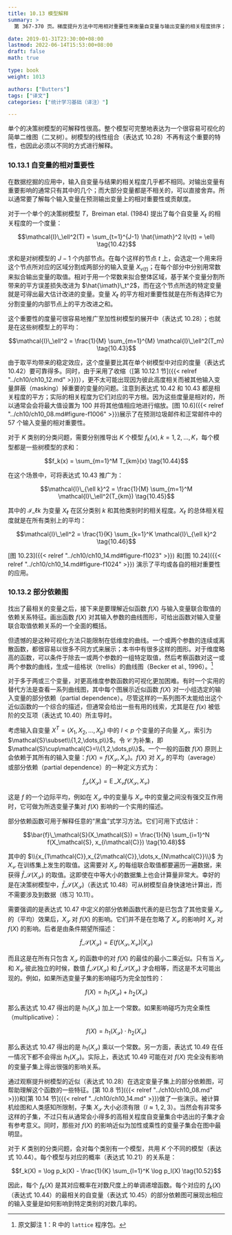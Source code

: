 ```yaml
---
title: 10.13 模型解释
summary: >
  第 367-370 页。梯度提升方法中可用相对重要性来衡量自变量与输出变量的相关程度排序；可用部分依赖图来直观地展示自变量子集对近似函数的影响。

date: 2019-01-31T23:30:00+08:00
lastmod: 2022-06-14T15:53:00+08:00
draft: false
math: true

type: book
weight: 1013

authors: ["Butters"]
tags: ["译文"]
categories: ["统计学习基础（译注）"]

---
```


单个的决策树模型的可解释性很高。整个模型可完整地表达为一个很容易可视化的简单二维图（二叉树）。树模型的线性组合（表达式 10.28）不再有这个重要的特性，也因此必须以不同的方式进行解释。

### 10.13.1 自变量的相对重要性

在数据挖掘的应用中，输入自变量与结果的相关程度几乎都不相同。对输出变量有重要影响的通常只有其中的几个；而大部分变量都是不相关的，可以直接舍弃。所以通常要了解每个输入变量在预测输出变量上的相对重要性或贡献度。

对于一个单个的决策树模型 $T$，Breiman etal. (1984) 提出了每个自变量 $X_\ell$ 的相关程度的一个度量：

$$\mathcal{I}\_\ell^2(T) = \sum_{t=1}^{J-1}
\hat{\imath}^2 I(v(t) = \ell) \tag{10.42}$$

求和是对树模型的 $J-1$ 个内部节点。在每个这样的节点 $t$ 上，会选定一个用来将这个节点所对应的区域分割成两部分的输入变量 $X_{v(t)}$；在每个部分中分别用常数来拟合输出变量的取值。相对于用一个常数来拟合整体区域，基于某个变量分割所带来的平方误差损失改进为 $\hat{\imath}\_t^2$，而在这个节点所选的特定变量就是可得出最大估计改进的变量。变量 $X_\ell$ 的平方相对重要性就是在所有选择它为分割变量的内部节点上的平方改进之和。

这个重要性的度量可很容易地推广至加性树模型的展开中（表达式 10.28）；也就是在这些树模型上的平均：

$$\mathcal{I}\_\ell^2 = \frac{1}{M} \sum_{m=1}^{M}
\mathcal{I}\_\ell^2(T_m) \tag{10.43}$$

由于取平均带来的稳定效应，这个度量要比其在单个树模型中对应的度量（表达式 10.42）要可靠得多。同时，由于采用了收缩（[第 10.12.1 节]({{< relref "../ch10/ch10_12.md" >}})），更不太可能出现因为彼此高度相关而被其他输入变量屏蔽（masking）掉重要的变量的问题。注意到表达式 10.42 和 10.43 都是相关程度的平方；实际的相关程度为它们对应的平方根。因为这些度量是相对的，所以通常会会将最大值设置为 100 并将其他值相应地进行缩放。[图 10.6]({{< relref "../ch10/ch10_08.md#figure-f1006" >}})展示了在预测垃圾邮件和正常邮件中的 57 个输入变量的相对重要性。

对于 $K$ 类别的分类问题，需要分别推导出 $K$ 个模型 $f_k(x),k=1,2,\dots,K$，每个模型都是一些树模型的求和：

$$f_k(x) = \sum_{m=1}^M T_{km}(x) \tag{10.44}$$

在这个场景中，可将表达式 10.43 推广为：

$$\mathcal{I}\_{\ell k}^2 = \frac{1}{M} \sum_{m=1}^M
\mathcal{I}\_\ell^2(T_{km}) \tag{10.45}$$

其中的 $\mathcal{I}\_{\ell k}$ 为变量 $X_\ell$ 在区分类别 $k$ 和其他类别时的相关程度。$X_\ell$ 的总体相关程度就是在所有类别上的平均：

$$\mathcal{I}\_\ell^2 =  \frac{1}{K} \sum_{k=1}^K
\mathcal{I}\_{\ell k}^2 \tag{10.46}$$

[图 10.23]({{< relref "../ch10/ch10_14.md#figure-f1023" >}}) 和[图 10.24]({{< relref "../ch10/ch10_14.md#figure-f1024" >}}) 演示了平均或各自的相对重要性的应用。

### 10.13.2 部分依赖图

找出了最相关的变量之后，接下来是要理解近似函数 $f(X)$ 与输入变量联合取值的依赖关系特征。画出函数 $f(X)$ 对其输入参数的曲线图形，可给出函数对输入变量联合取值依赖关系的一个全面的概括。

但遗憾的是这种可视化方法只能限制在低维度的曲线。一个或两个参数的连续或离散函数，都很容易以很多不同方式来展示；本书中有很多这样的图形。对于维度略高的函数，可以条件于除去一或两个参数的一组特定取值，然后考察函数对这一或两个参数的曲线，生成一组格状（trellis）的曲线图（Becker et al., 1996）。[^1]

对于多于两或三个变量，对更高维度参数函数的可视化更加困难。有时一个实用的替代方法是查看一系列曲线图，其中每个图展示近似函数 $f(X)$ 对一小组选定的输入变量的部分依赖（partial dependence）。尽管这样的一系列图不太能给出这个近似函数的一个综合的描述，但通常会给出一些有用的线索，尤其是在 $f(x)$ 被低阶的交互项（表达式 10.40）所主导时。

考虑输入自变量 $X^T=(X_1,X_2,\dots,X_p)$ 中的 $l<p$ 个变量的子向量 $X_\mathcal{S}$，索引为 $\mathcal{S}\subset\\{1,2,\dots,p\\}$。令 $\mathcal{C}$ 为补集，即 $\mathcal{S}\cup\mathcal{C}=\\{1,2,\dots,p\\}$。一个一般的函数 $f(X)$ 原则上会依赖于其所有的输入变量：$f(X) = f(X_\mathcal{S}, X_\mathcal{C})$。$f(X)$ 对 $X_\mathcal{S}$ 的平均（average）或部分依赖（partial dependence）的一种定义方式为：

$$f_\mathcal{S}(X_\mathcal{S}) = \operatorname{E}\_{X_\mathcal{C}}
f(X_\mathcal{S}, X_\mathcal{C}) \tag{10.47}$$

这是 $f$ 的一个边际平均，例如在 $X_\mathcal{S}$ 中的变量与 $X_\mathcal{C}$ 中的变量之间没有强交互作用时，它可做为所选变量子集对 $f(X)$ 影响的一个实用的描述。

部分依赖函数可用于解释任意的“黑盒”式学习方法。它们可用下式估计：

$$\bar{f}\_\mathcal{S}(X_\mathcal{S}) = \frac{1}{N} \sum_{i=1}^N
f(X_\mathcal{S}, x_{i\mathcal{C}}) \tag{10.48}$$

其中的 $\\{x_{1\mathcal{C}},x_{2\mathcal{C}},\dots,x_{N\mathcal{C}}\\}$ 为 $X_\mathcal{C}$ 在训练集上发生的取值。这需要对 $X_\mathcal{S}$ 的每组联合取值都要遍历一遍数据，来获得 $\bar{f}\_\mathcal{S}(X_\mathcal{S})$ 的取值。这即使在中等大小的数据集上也会计算量非常大。幸好的是在决策树模型中，$\bar{f}\_\mathcal{S}(X_\mathcal{S})$（表达式 10.48）可从树模型自身快速地计算出，而不需要涉及到数据（练习 10.11）。

需要强调的是表达式 10.47 中定义的部分依赖函数代表的是已包含了其他变量 $X_\mathcal{C}$ 的（平均）效果后，$X_\mathcal{S}$ 对 $f(X)$ 的影响。它们并不是在忽略了 $X_\mathcal{C}$ 的影响时 $X_\mathcal{S}$ 对 $f(X)$ 的影响。后者是由条件期望所描述：

$$\tilde{f}\_\mathcal{S}(X_\mathcal{S}) =
E(f(X_\mathcal{S}, X_\mathcal{C}) | X_\mathcal{S}) \tag{10.49}$$

而且这是在所有只包含 $X_\mathcal{S}$ 的函数中的对 $f(X)$ 的最佳的最小二乘近似。只有当 $X_\mathcal{S}$ 和 $X_\mathcal{C}$ 彼此独立的时候，数值 $\tilde{f}\_\mathcal{S}(X_\mathcal{S})$ 和 $\bar{f}\_\mathcal{S}(X_\mathcal{S})$ 才会相等，而这是不太可能出现的。例如，如果所选变量子集的影响碰巧为完全加性的：

$$f(X) = h_1(X_\mathcal{S}) + h_2(X_\mathcal{C}) \tag{10.50}$$

那么表达式 10.47 得出的是 $h_1(X_\mathcal{S})$ 加上一个常数。如果影响碰巧为完全乘性（multiplicative）：

$$f(X) = h_1(X_\mathcal{S}) \cdot h_2(X_\mathcal{C}) \tag{10.51}$$

那么表达式 10.47 得出的是 $h_1(X_\mathcal{S})$ 乘以一个常数。另一方面，表达式 10.49 在任一情况下都不会得出 $h_1(X_\mathcal{S})$。实际上，表达式 10.49 可能在对 $f(X)$ 完全没有影响的变量子集上得出很强的影响关系。

通过观察提升树模型的近似（表达式 10.28）在选定变量子集上的部分依赖图，可帮助理解这个函数的一些特征。[第 10.8 节]({{< relref "../ch10/ch10_08.md" >}})和[第 10.14 节]({{< relref "../ch10/ch10_14.md" >}})做了一些演示。被计算机绘图和人类感知所限制，子集 $X_\mathcal{S}$ 大小必须有限（$l \approx 1,2,3$）。当然会有非常多这样的子集，不过只有从通常会小得多的高相关程度自变量集合中选出的子集才会有参考意义。同时，那些对 $f(X)$ 的影响近似为加性或乘性的变量子集会在图中最明显。

对于 $K$ 类别的分类问题，会对每个类别有一个模型，共用 $K$ 个不同的模型（表达式 10.44）。每个模型与对应的概率（表达式 10.21）的关系是：

$$f_k(X) = \log p_k(X) - \frac{1}{K} \sum_{l=1}^K \log p_l(X)
\tag{10.52}$$

因此，每个 $f_k(X)$ 是其对应概率在对数尺度上的单调递增函数。每个对应的 $f_k(X)$（表达式 10.44）的最相关的自变量（表达式 10.45）的部分依赖图可展现出相应的输入变量是如何影响到特定类别的对数几率的。

[^1]: 原文脚注 1：R 中的 `lattice` 程序包。